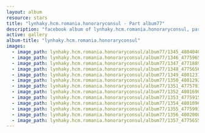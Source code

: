 ```yaml
---
layout: album
resource: stars
title: "lynhaky.hcm.romania.honoraryconsul - Part album77"
description: "facebook album of lynhaky.hcm.romania.honoraryconsul, part album77."
active: gallery
album-title: "lynhaky.hcm.romania.honoraryconsul"
images:
  - image_path: lynhaky.hcm.romania.honoraryconsul/album77/1345_480404088_1167882351362390_2431943331416060675_n.jpg
  - image_path: lynhaky.hcm.romania.honoraryconsul/album77/1346_477596532_1166544101496215_5920342052187771506_n.jpg
  - image_path: lynhaky.hcm.romania.honoraryconsul/album77/1347_477188913_1166542098163082_6855721781123106772_n.jpg
  - image_path: lynhaky.hcm.romania.honoraryconsul/album77/1348_477565686_1166542504829708_281020201581081128_n.jpg
  - image_path: lynhaky.hcm.romania.honoraryconsul/album77/1349_480123138_1166542488163043_1737395180255713301_n.jpg
  - image_path: lynhaky.hcm.romania.honoraryconsul/album77/1350_480129250_1166542498163042_8990697962106747836_n.jpg
  - image_path: lynhaky.hcm.romania.honoraryconsul/album77/1351_477579336_1166542474829711_3218198741794331558_n.jpg
  - image_path: lynhaky.hcm.romania.honoraryconsul/album77/1352_480169024_1166542494829709_3971677800651019659_n.jpg
  - image_path: lynhaky.hcm.romania.honoraryconsul/album77/1353_477591580_1166542478163044_3350440686620031322_n.jpg
  - image_path: lynhaky.hcm.romania.honoraryconsul/album77/1354_480109678_1166542558163036_106768696157624943_n.jpg
  - image_path: lynhaky.hcm.romania.honoraryconsul/album77/1355_477599314_1166542454829713_6175723606567693665_n.jpg
  - image_path: lynhaky.hcm.romania.honoraryconsul/album77/1356_480200808_1166542484829710_2762406361219137487_n.jpg
  - image_path: lynhaky.hcm.romania.honoraryconsul/album77/1357_477565547_1166542091496416_5129841566042623118_n.jpg
---
```

